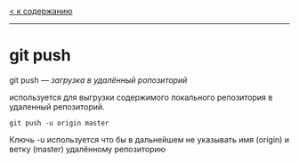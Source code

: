 [< к содержанию](readme.md)

---

# __git push__ 

git push — *загрузка в удалённый ропозиторий*

используется для выгрузки содержимого локального репозитория в удаленный репозиторий.

`git push -u origin master`

Ключь -u используется что бы в дальнейшем не указывать имя (origin) и ветку (master) удалённому репозиторию




